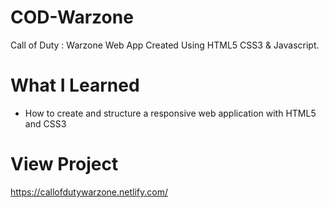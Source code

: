 # COD-Warzone
Call of Duty : Warzone Web App Created Using HTML5 CSS3 & Javascript.

# What I Learned
* How to create and structure a responsive web application with HTML5 and CSS3

# View Project
https://callofdutywarzone.netlify.com/
